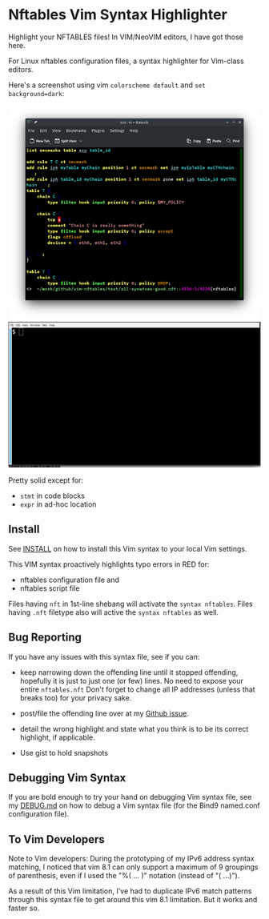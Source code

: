 # Nftables Vim Syntax Highlighter

Highlight your NFTABLES files!  In VIM/NeoVIM editors, I have got those here.

For Linux nftables configuration files, a syntax highlighter for Vim-class editors.

Here's a screenshot using vim `colorscheme default` and `set background=dark`:

![nftables vim syntax highlight](doc/screenshot.png)
![Example](test/nftables.gif "Example")

Pretty solid except for:
- `stmt` in code blocks
- `expr` in ad-hoc location

Install
-------
See [INSTALL](https://github.com/egberts/vim-nftables/blob/master/INSTALL.md)
on how to install this Vim syntax to your local Vim settings.

This VIM syntax proactively highlights typo errors in RED for:

* nftables configuration file and 
* nftables script file




Files having `nft` in 1st-line shebang will activate the `syntax nftables`.
Files having `.nft` filetype also will active the `syntax nftables` as well.


Bug Reporting
-------------
If you have any issues with this syntax file, see if you can:

* keep narrowing down the offending line until it stopped offending, hopefully
  it is just to just one (or few) lines.  No need to expose your entire `nftables.nft`
  Don't forget to change all IP addresses (unless that breaks too) for
  your privacy sake.

* post/file the offending line over at my [Github issue](https://github.com/egberts/vim-nftables/issues). 

* detail the wrong highlight and state what you think is to be its
  correct highlight, if applicable.

* Use gist to hold snapshots


Debugging Vim Syntax
--------------------
If you are bold enough to try your hand on debugging Vim syntax file,
see my [DEBUG.md](https://github.com/egberts/vim-syntax-bind-named/blob/master/DEBUG.md) on how to debug a Vim syntax file (for the Bind9 named.conf configuration file).

To Vim Developers
-----------------
Note to Vim developers:  During the prototyping of my IPv6 address
syntax matching, I noticed that vim 8.1 can only support a maximum
of 9 groupings of parenthesis, even if I used the "\%( ... \)"
notation (instead of "\( ...\)").

As a result of this Vim limitation, I've had to
duplicate IPv6 match patterns through this syntax file to get around
this vim 8.1 limitation.  But it works and faster so.

